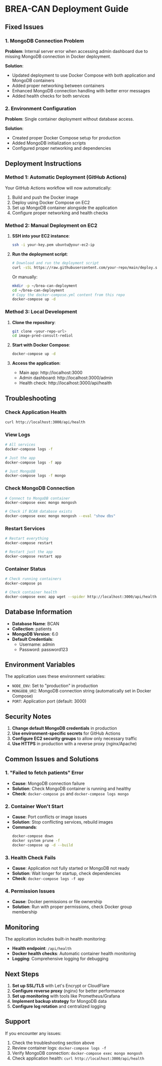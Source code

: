 # BREA-CAN Deployment Guide

## Fixed Issues

### 1. MongoDB Connection Problem
**Problem**: Internal server error when accessing admin dashboard due to missing MongoDB connection in Docker deployment.

**Solution**: 
- Updated deployment to use Docker Compose with both application and MongoDB containers
- Added proper networking between containers
- Enhanced MongoDB connection handling with better error messages
- Added health checks for both services

### 2. Environment Configuration
**Problem**: Single container deployment without database access.

**Solution**: 
- Created proper Docker Compose setup for production
- Added MongoDB initialization scripts
- Configured proper networking and dependencies

## Deployment Instructions

### Method 1: Automatic Deployment (GitHub Actions)
Your GitHub Actions workflow will now automatically:
1. Build and push the Docker image
2. Deploy using Docker Compose on EC2
3. Set up MongoDB container alongside the application
4. Configure proper networking and health checks

### Method 2: Manual Deployment on EC2

1. **SSH into your EC2 instance**:
   ```bash
   ssh -i your-key.pem ubuntu@your-ec2-ip
   ```

2. **Run the deployment script**:
   ```bash
   # Download and run the deployment script
   curl -sSL https://raw.githubusercontent.com/your-repo/main/deploy.sh | bash
   ```

   Or manually:
   ```bash
   mkdir -p ~/brea-can-deployment
   cd ~/brea-can-deployment
   # Copy the docker-compose.yml content from this repo
   docker-compose up -d
   ```

### Method 3: Local Development

1. **Clone the repository**:
   ```bash
   git clone <your-repo-url>
   cd image-pred-consult-rediol
   ```

2. **Start with Docker Compose**:
   ```bash
   docker-compose up -d
   ```

3. **Access the application**:
   - Main app: http://localhost:3000
   - Admin dashboard: http://localhost:3000/admin
   - Health check: http://localhost:3000/api/health

## Troubleshooting

### Check Application Health
```bash
curl http://localhost:3000/api/health
```

### View Logs
```bash
# All services
docker-compose logs -f

# Just the app
docker-compose logs -f app

# Just MongoDB
docker-compose logs -f mongo
```

### Check MongoDB Connection
```bash
# Connect to MongoDB container
docker-compose exec mongo mongosh

# Check if BCAN database exists
docker-compose exec mongo mongosh --eval "show dbs"
```

### Restart Services
```bash
# Restart everything
docker-compose restart

# Restart just the app
docker-compose restart app
```

### Container Status
```bash
# Check running containers
docker-compose ps

# Check container health
docker-compose exec app wget --spider http://localhost:3000/api/health
```

## Database Information

- **Database Name**: BCAN
- **Collection**: patients
- **MongoDB Version**: 6.0
- **Default Credentials**: 
  - Username: admin
  - Password: password123

## Environment Variables

The application uses these environment variables:

- `NODE_ENV`: Set to "production" in production
- `MONGODB_URI`: MongoDB connection string (automatically set in Docker Compose)
- `PORT`: Application port (default: 3000)

## Security Notes

1. **Change default MongoDB credentials** in production
2. **Use environment-specific secrets** for GitHub Actions
3. **Configure EC2 security groups** to allow only necessary traffic
4. **Use HTTPS** in production with a reverse proxy (nginx/Apache)

## Common Issues and Solutions

### 1. "Failed to fetch patients" Error
- **Cause**: MongoDB connection failure
- **Solution**: Check MongoDB container is running and healthy
- **Check**: `docker-compose ps` and `docker-compose logs mongo`

### 2. Container Won't Start
- **Cause**: Port conflicts or image issues
- **Solution**: Stop conflicting services, rebuild images
- **Commands**: 
  ```bash
  docker-compose down
  docker system prune -f
  docker-compose up -d --build
  ```

### 3. Health Check Fails
- **Cause**: Application not fully started or MongoDB not ready
- **Solution**: Wait longer for startup, check dependencies
- **Check**: `docker-compose logs -f app`

### 4. Permission Issues
- **Cause**: Docker permissions or file ownership
- **Solution**: Run with proper permissions, check Docker group membership

## Monitoring

The application includes built-in health monitoring:

- **Health endpoint**: `/api/health`
- **Docker health checks**: Automatic container health monitoring
- **Logging**: Comprehensive logging for debugging

## Next Steps

1. **Set up SSL/TLS** with Let's Encrypt or CloudFlare
2. **Configure reverse proxy** (nginx) for better performance
3. **Set up monitoring** with tools like Prometheus/Grafana
4. **Implement backup strategy** for MongoDB data
5. **Configure log rotation** and centralized logging

## Support

If you encounter any issues:

1. Check the troubleshooting section above
2. Review container logs: `docker-compose logs -f`
3. Verify MongoDB connection: `docker-compose exec mongo mongosh`
4. Check application health: `curl http://localhost:3000/api/health`